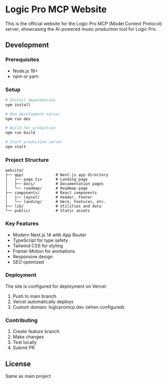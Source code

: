 # Logic Pro MCP Website

This is the official website for the Logic Pro MCP (Model Context Protocol) server, showcasing the AI-powered music production tool for Logic Pro.

## Development

### Prerequisites
- Node.js 18+
- npm or yarn

### Setup
```bash
# Install dependencies
npm install

# Run development server
npm run dev

# Build for production
npm run build

# Start production server
npm start
```

### Project Structure
```
website/
├── app/              # Next.js app directory
│   ├── page.tsx      # Landing page
│   ├── docs/         # Documentation pages
│   └── roadmap/      # Roadmap page
├── components/       # React components
│   ├── layout/       # Header, Footer
│   └── landing/      # Hero, Features, etc.
├── lib/              # Utilities and data
└── public/           # Static assets
```

### Key Features
- Modern Next.js 14 with App Router
- TypeScript for type safety
- Tailwind CSS for styling
- Framer Motion for animations
- Responsive design
- SEO optimized

### Deployment
The site is configured for deployment on Vercel:
1. Push to main branch
2. Vercel automatically deploys
3. Custom domain: logicpromcp.dev (when configured)

### Contributing
1. Create feature branch
2. Make changes
3. Test locally
4. Submit PR

## License
Same as main project